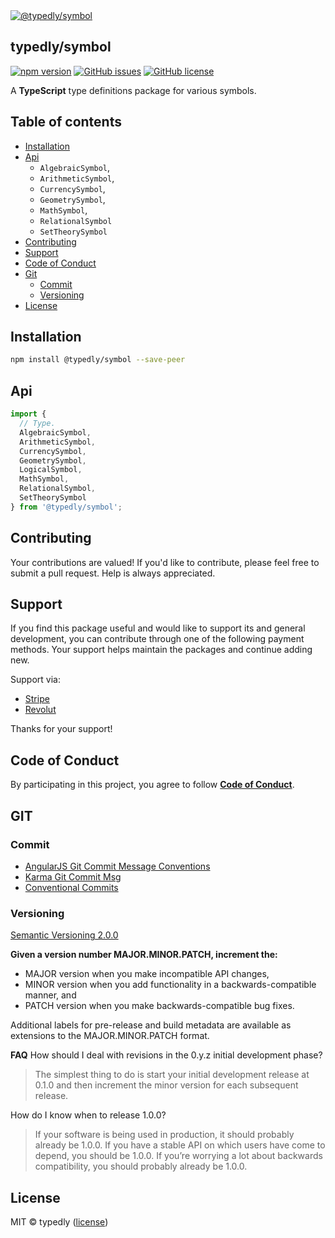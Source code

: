 
<a href="https://www.typescriptlang.org/">
  <img
    src="https://avatars.githubusercontent.com/u/189665258?s=150&u=712e292bae048947d1f7d2020d7d38875c40e63a&v=4"
    title="@typedly/symbol"
  />
</a>

## typedly/symbol

<!-- npm badge -->
[![npm version][typedly-npm-badge-svg]][typedly-npm-badge]
[![GitHub issues][typedly-badge-issues]][typedly-issues]
[![GitHub license][typedly-badge-license]][typedly-license]

A **TypeScript** type definitions package for various symbols.

## Table of contents

- [Installation](#installation)
- [Api](#api)
  - `AlgebraicSymbol`,
  - `ArithmeticSymbol`,
  - `CurrencySymbol`,
  - `GeometrySymbol`,
  - `MathSymbol`,
  - `RelationalSymbol`
  - `SetTheorySymbol`
- [Contributing](#contributing)
- [Support](#support)
- [Code of Conduct](#code-of-conduct)
- [Git](#git)
  - [Commit](#commit)
  - [Versioning](#versioning)
- [License](#license)

## Installation

```bash
npm install @typedly/symbol --save-peer
```

## Api

```typescript
import {
  // Type.
  AlgebraicSymbol,
  ArithmeticSymbol,
  CurrencySymbol,
  GeometrySymbol,
  LogicalSymbol,
  MathSymbol,
  RelationalSymbol,
  SetTheorySymbol
} from '@typedly/symbol';
```

## Contributing

Your contributions are valued! If you'd like to contribute, please feel free to submit a pull request. Help is always appreciated.

## Support

If you find this package useful and would like to support its and general development, you can contribute through one of the following payment methods. Your support helps maintain the packages and continue adding new.

Support via:

- [Stripe](https://donate.stripe.com/dR614hfDZcJE3wAcMM)
- [Revolut](https://checkout.revolut.com/pay/048b10a3-0e10-42c8-a917-e3e9cb4c8e29)

Thanks for your support!

## Code of Conduct

By participating in this project, you agree to follow **[Code of Conduct](https://www.contributor-covenant.org/version/2/1/code_of_conduct/)**.

## GIT

### Commit

- [AngularJS Git Commit Message Conventions][git-commit-angular]
- [Karma Git Commit Msg][git-commit-karma]
- [Conventional Commits][git-commit-conventional]

### Versioning

[Semantic Versioning 2.0.0][git-semver]

**Given a version number MAJOR.MINOR.PATCH, increment the:**

- MAJOR version when you make incompatible API changes,
- MINOR version when you add functionality in a backwards-compatible manner, and
- PATCH version when you make backwards-compatible bug fixes.

Additional labels for pre-release and build metadata are available as extensions to the MAJOR.MINOR.PATCH format.

**FAQ**
How should I deal with revisions in the 0.y.z initial development phase?

> The simplest thing to do is start your initial development release at 0.1.0 and then increment the minor version for each subsequent release.

How do I know when to release 1.0.0?

> If your software is being used in production, it should probably already be 1.0.0. If you have a stable API on which users have come to depend, you should be 1.0.0. If you’re worrying a lot about backwards compatibility, you should probably already be 1.0.0.

## License

MIT © typedly ([license][typedly-license])

<!-- This package: typedly  -->
  <!-- GitHub: badges -->
  [typedly-badge-issues]: https://img.shields.io/github/issues/typedly/symbol
  [typedly-badge-forks]: https://img.shields.io/github/forks/typedly/symbol
  [typedly-badge-stars]: https://img.shields.io/github/stars/typedly/symbol
  [typedly-badge-license]: https://img.shields.io/github/license/typedly/symbol
  <!-- GitHub: badges links -->
  [typedly-issues]: https://github.com/typedly/symbol/issues
  [typedly-forks]: https://github.com/typedly/symbol/network
  [typedly-license]: https://github.com/typedly/symbol/blob/master/LICENSE
  [typedly-stars]: https://github.com/typedly/symbol/stargazers
<!-- This package -->

<!-- Package: typedly -->
  <!-- npm -->
  [typedly-npm-badge-svg]: https://badge.fury.io/js/@typedly%2Fsymbol.svg
  [typedly-npm-badge]: https://badge.fury.io/js/@typedly%2Fsymbol

<!-- GIT -->
[git-semver]: http://semver.org/

<!-- GIT: commit -->
[git-commit-angular]: https://gist.github.com/stephenparish/9941e89d80e2bc58a153
[git-commit-karma]: http://karma-runner.github.io/0.10/dev/git-commit-msg.html
[git-commit-conventional]: https://www.conventionalcommits.org/en/v1.0.0/
